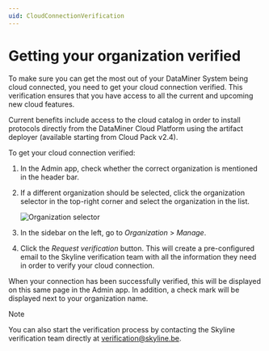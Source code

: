 ```yaml
---
uid: CloudConnectionVerification
---
```


# Getting your organization verified

To make sure you can get the most out of your DataMiner System being cloud connected, you need to get your cloud connection verified. This verification ensures that you have access to all the current and upcoming new cloud features.

Current benefits include access to the cloud catalog in order to install protocols directly from the DataMiner Cloud Platform using the artifact deployer (available starting from Cloud Pack v2.4).

To get your cloud connection verified:

1. In the Admin app, check whether the correct organization is mentioned in the header bar.

1. If a different organization should be selected, click the organization selector in the top-right corner and select the organization in the list.

   ![Organization selector](~/user-guide/images/CloudAdmin_Selector.png)

1. In the sidebar on the left, go to *Organization* > *Manage*.

1. Click the *Request verification* button. This will create a pre-configured email to the Skyline verification team with all the information they need in order to verify your cloud connection.

When your connection has been successfully verified, this will be displayed on this same page in the Admin app. In addition, a check mark will be displayed next to your organization name.

> [!NOTE]
> You can also start the verification process by contacting the Skyline verification team directly at [verification@skyline.be](mailto:verification@skyline.be).
